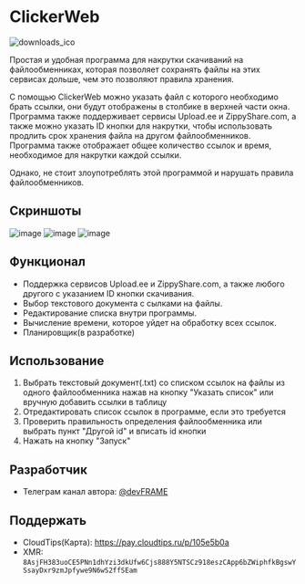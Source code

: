 # ClickerWeb
![downloads_ico](https://user-images.githubusercontent.com/94005290/222178334-8b951188-065b-440d-afa7-7f496bd899e5.png)

Простая и удобная программа для накрутки скачиваний на файлообменниках, которая позволяет сохранять файлы на этих сервисах дольше,
чем это позволяют правила хранения.

С помощью ClickerWeb можно указать файл с которого необходимо брать ссылки, они будут отображены в столбике в верхней части окна.
Программа также поддерживает сервисы Upload.ee и ZippyShare.com, а также можно указать ID кнопки для накрутки, чтобы использовать продлить срок хранения файла на другом файлообменников.
Программа также отображает общее количество ссылок и время, необходимое для накрутки каждой ссылки.

Однако, не стоит злоупотреблять этой программой и нарушать правила файлообменников.
## Скриншоты
![image](https://user-images.githubusercontent.com/94005290/222181211-634708c0-79cf-4136-bd86-3737e9288205.png)
![image](https://user-images.githubusercontent.com/94005290/222181669-ece7b24a-628e-4031-aa31-5a78ba2e75c2.png)
![image](https://user-images.githubusercontent.com/94005290/222181319-868b95c8-13ff-45a2-81ef-7a5a5cd5e9aa.png)

## Функционал
- Поддержка сервисов Upload.ee и ZippyShare.com, а также любого другого с указанием ID кнопки скачивания.
- Выбор текстового документа с сылками на файлы.
- Редактирование списка внутри программы.
- Вычисление времени, которое уйдет на обработку всех ссылок.
- Планировщик(в разработке)

## Использование
1) Выбрать текстовый документ(.txt) со списком ссылок на файлы из одного файлообменника нажав на кнопку "Указать список" или вручную добавить ссылки в таблицу
2) Отредактировать список ссылок в программе, если это требуется
3) Проверить правильность определения файлообменника или выбрать пункт "Другой id" и вписать id кнопки
4) Нажать на кнопку "Запуск"

## Разработчик
- Телеграм канал автора: [@devFRAME](https://t.me/+5SHcAW68EoZjN2Vi) 

## Поддержать
- CloudTips(Карта): https://pay.cloudtips.ru/p/105e5b0a
- XMR: ```8AsjFH383uoCE5PNn1dhYzi3dkUfw6Cjs888Y5NTSCz918eszCApp6bZWiphfkBgswYSsayDxr9zmJpfywe9N6wS2ffSEam```
